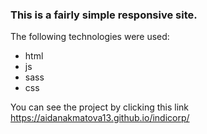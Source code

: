 ### This is a fairly simple **responsive** site.
The following technologies were used:
- html
- js
- sass
- css

You can see the project by clicking this link https://aidanakmatova13.github.io/indicorp/